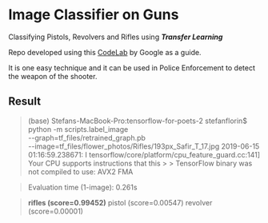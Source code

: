 # Image Classifier on Guns
Classifying Pistols, Revolvers and Rifles using **_Transfer Learning_**

Repo developed using this [CodeLab](<https://codelabs.developers.google.com/codelabs/tensorflow-for-poets/?utm_campaign=chrome_series_machinelearning_063016&utm_source=gdev&utm_medium=yt-desc#0>) by Google as a guide.

It is one easy technique and it can be used in Police Enforcement to detect the weapon of the shooter.

## Result ##
> (base) Stefans-MacBook-Pro:tensorflow-for-poets-2 stefanflorin$ python -m scripts.label_image \
> --graph=tf_files/retrained_graph.pb \
> --image=tf_files/flower_photos/Rifles/193px_Safir_T_17.jpg
> 2019-06-15 01:16:59.238671: I tensorflow/core/platform/cpu_feature_guard.cc:141] Your CPU supports instructions that this > > TensorFlow binary was not compiled to use: AVX2 FMA

> Evaluation time (1-image): 0.261s

> **rifles (score=0.99452)**
> pistol (score=0.00547)
> revolver (score=0.00001)
